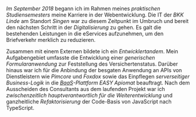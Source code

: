 <em>Im September 2018</em> begann ich im Rahmen meines <em>praktischen Studiensemesters</em> meine Karriere in der Webentwicklung.
Die IT der <em>BKK Linde</em> am Standort <em>Singen</em> war zu diesem Zeitpunkt im Umbruch und bereit den nächsten Schritt in der <em>Digitalisierung</em> zu gehen.
Es galt die bestehenden Leistungen in die eServices aufzunehmen, um den Briefverkehr merklich zu reduzieren.

Zusammen mit einem Externen bildete ich ein <em>Entwicklertandem</em>.
Mein Aufgabengebiet umfasste die Entwicklung einer <em>generischen Formularanwendung</em> zur Feststellung des Versichertenstatus. Darüber hinaus war ich für die Anbindung der besgaten Anwendung an APIs von Dienstleistern wie <em>Pimcore</em> und <em>Foxdox</em> sowie das Einpflegen <em>serverseitiger Business-Logik</em> in die <em><abbr title="Backend as a Service">BaaS</abbr>-Plattform EASY Apiomat</em> beauftragt.
Nach dem Ausscheiden des Consultants aus dem laufenden Projekt war ich <em>zwischenzeitlich hauptverantwortlich für die Weiterentwicklung</em> und ganzheitliche <em>Refaktorisierung</em> der Code-Basis von JavaScript nach TypeScript.
